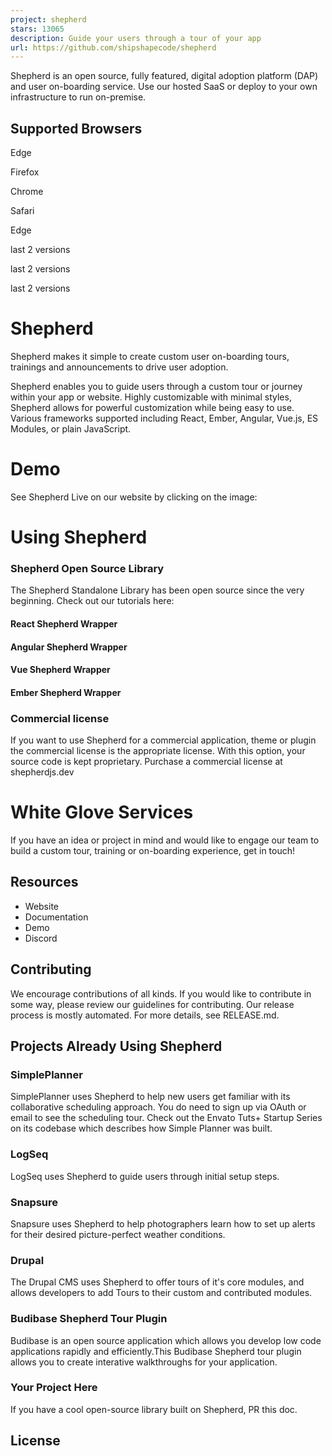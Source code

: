 ```yaml
---
project: shepherd
stars: 13065
description: Guide your users through a tour of your app
url: https://github.com/shipshapecode/shepherd
---
```


Shepherd is an open source, fully featured, digital adoption platform (DAP) and user on-boarding service. Use our hosted SaaS or deploy to your own infrastructure to run on-premise.

Supported Browsers
------------------

  
Edge

  
Firefox

  
Chrome

  
Safari

Edge

last 2 versions

last 2 versions

last 2 versions

Shepherd
========

Shepherd makes it simple to create custom user on-boarding tours, trainings and announcements to drive user adoption.

Shepherd enables you to guide users through a custom tour or journey within your app or website. Highly customizable with minimal styles, Shepherd allows for powerful customization while being easy to use. Various frameworks supported including React, Ember, Angular, Vue.js, ES Modules, or plain JavaScript.

Demo
====

See Shepherd Live on our website by clicking on the image:

Using Shepherd
==============

### Shepherd Open Source Library

The Shepherd Standalone Library has been open source since the very beginning. Check out our tutorials here:

#### React Shepherd Wrapper

#### Angular Shepherd Wrapper

#### Vue Shepherd Wrapper

#### Ember Shepherd Wrapper

### Commercial license

If you want to use Shepherd for a commercial application, theme or plugin the commercial license is the appropriate license. With this option, your source code is kept proprietary. Purchase a commercial license at shepherdjs.dev

White Glove Services
====================

If you have an idea or project in mind and would like to engage our team to build a custom tour, training or on-boarding experience, get in touch!

Resources
---------

-   Website
-   Documentation
-   Demo
-   Discord

Contributing
------------

We encourage contributions of all kinds. If you would like to contribute in some way, please review our guidelines for contributing. Our release process is mostly automated. For more details, see RELEASE.md.

Projects Already Using Shepherd
-------------------------------

### SimplePlanner

SimplePlanner uses Shepherd to help new users get familiar with its collaborative scheduling approach. You do need to sign up via OAuth or email to see the scheduling tour. Check out the Envato Tuts+ Startup Series on its codebase which describes how Simple Planner was built.

### LogSeq

LogSeq uses Shepherd to guide users through initial setup steps.

### Snapsure

Snapsure uses Shepherd to help photographers learn how to set up alerts for their desired picture-perfect weather conditions.

### Drupal

The Drupal CMS uses Shepherd to offer tours of it's core modules, and allows developers to add Tours to their custom and contributed modules.

### Budibase Shepherd Tour Plugin

Budibase is an open source application which allows you develop low code applications rapidly and efficiently.This Budibase Shepherd tour plugin allows you to create interative walkthroughs for your application.

### Your Project Here

If you have a cool open-source library built on Shepherd, PR this doc.

License
-------
